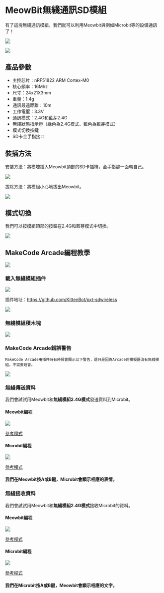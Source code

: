 # MeowBit無綫通訊SD模組

有了這塊無綫通訊模組，我們就可以利用Meowbit與例如Microbit等的設備通訊了！

![](./images/sd1.png)

![](./images/sd2.png)

## 產品參數

- 主控芯片：nRF51822 ARM Cortex-M0
- 核心頻率：16Mhz
- 尺寸：24x21X3mm
- 重量：1.4g
- 通訊最遠距離：10m
- 工作電壓：3.3V
- 通訊模式：2.4G和藍芽2.4G
- 無綫狀態指示燈（綠色為2.4G模式、藍色為藍芽模式）
- 模式切換按鍵
- SD卡金手指接口

## 裝插方法

安裝方法：將模塊插入Meowbit頂部的SD卡插槽，金手指那一面朝自己。

![](./images/sd3.gif)

拔除方法：將模組小心地拔出Meowbit。

![](./images/sd4.gif)

## 模式切換

我們可以按模組頂部的按鈕在2.4G和藍芽模式中切換。

![](./images/sd12.gif)

## MakeCode Arcade編程教學

![](../functional_module/PWmodules/images/mcbanner.png)



### 載入無綫模組插件

![](./images/sd5.png)

插件地址：https://github.com/KittenBot/pxt-sdwireless

![](./images/sd6.png)

### 無綫模組積木塊

![](./images/sd7.png)

### MakeCode Arcade錯誤警告

    MakeCode Arcade用插件時有時候會顯示以下警告，這只是因為Arcade的模擬器沒有無綫模組，不需要理會。

![](./images/sd13.png)

### 無綫傳送資料

我們會試試用Meowbit和**無綫模組2.4G模式**發送資料到Microbit。

#### Meowbit編程

![](./images/sd8.png)

[參考程式](https://makecode.com/_CTHU6hP81P6U)

#### Microbit編程

![](./images/sd9.png)

[參考程式](https://makecode.microbit.org/_R8zKEpixPazc)

#### 我們在Meowbit按A或B鍵，Microbit會顯示相應的表情。

### 無綫接收資料

我們會試試用Meowbit和**無綫模組2.4G模式**接收Microbit的資料。

#### Meowbit編程

![](./images/sd11.png)

[參考程式](https://makecode.com/_KDPdA0XccXvP)

#### Microbit編程

![](./images/sd10.png)

[參考程式](https://makecode.microbit.org/_Xx39ryM2CTp9)

#### 我們在Microbit按A或B鍵，Meowbit會顯示相應的文字。

